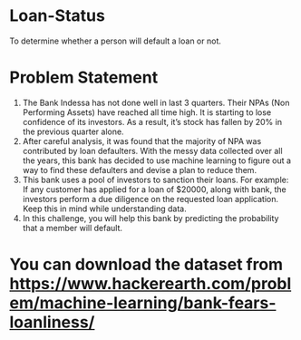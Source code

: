# Loan-Status
To determine whether a person will default a loan or not.

# Problem Statement
1. The Bank Indessa has not done well in last 3 quarters. Their NPAs (Non Performing Assets) have reached all time high. It is starting to lose confidence of its investors. As a result, it’s stock has fallen by 20% in the previous quarter alone.
2. After careful analysis, it was found that the majority of NPA was contributed by loan defaulters. With the messy data collected over all the years, this bank has decided to use machine learning to figure out a way to find these defaulters and devise a plan to reduce them.
3. This bank uses a pool of investors to sanction their loans. For example: If any customer has applied for a loan of $20000, along with bank, the investors perform a due diligence on the requested loan application. Keep this in mind while understanding data.
4. In this challenge, you will help this bank by predicting the probability that a member will default.

# You can download the dataset from https://www.hackerearth.com/problem/machine-learning/bank-fears-loanliness/
